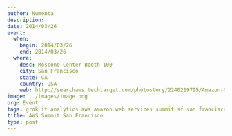 ```yaml
---
author: Numenta
description:
date: 2014/03/26
event:
  when:
    begin: 2014/03/26
    end: 2014/03/26
  where:
    desc: Moscone Center Booth 100
    city: San Francisco
    state: CA
    country: USA
    web: http://searchaws.techtarget.com/photostory/2240219795/Amazon-Summit-showcases-new-cloud-product-initiatives/1/AWS-Summit-2014-Product-partner-and-price-news
image: ../images/image.png
org: Event
tags: grok it analytics aws amazon web services summit sf san francisco 2014
title: AWS Summit San Francisco
type: post
---
```

